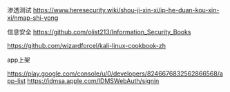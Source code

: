 渗透测试
https://www.heresecurity.wiki/shou-ji-xin-xi/ip-he-duan-kou-xin-xi/nmap-shi-yong

信息安全
https://github.com/olist213/Information_Security_Books

https://github.com/wizardforcel/kali-linux-cookbook-zh

app上架

https://play.google.com/console/u/0/developers/8246676832562866568/app-list
https://idmsa.apple.com/IDMSWebAuth/signin